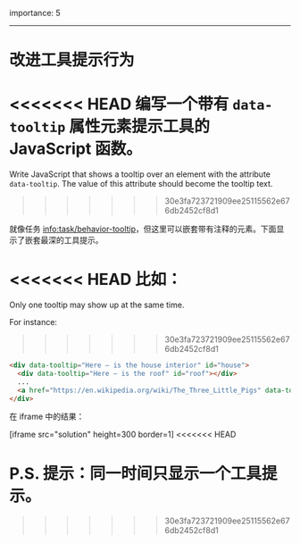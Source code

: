 importance: 5

---

# 改进工具提示行为

<<<<<<< HEAD
编写一个带有 `data-tooltip` 属性元素提示工具的 JavaScript 函数。
=======
Write JavaScript that shows a tooltip over an element with the attribute `data-tooltip`. The value of this attribute should become the tooltip text.
>>>>>>> 30e3fa723721909ee25115562e676db2452cf8d1

就像任务 <info:task/behavior-tooltip>，但这里可以嵌套带有注释的元素。下面显示了嵌套最深的工具提示。

<<<<<<< HEAD
比如：
=======
Only one tooltip may show up at the same time.

For instance:
>>>>>>> 30e3fa723721909ee25115562e676db2452cf8d1

```html
<div data-tooltip="Here – is the house interior" id="house">
  <div data-tooltip="Here – is the roof" id="roof"></div>
  ...
  <a href="https://en.wikipedia.org/wiki/The_Three_Little_Pigs" data-tooltip="Read on…">Hover over me</a>
</div>
```

在 iframe 中的结果：

[iframe src="solution" height=300 border=1]
<<<<<<< HEAD

P.S. 提示：同一时间只显示一个工具提示。
=======
>>>>>>> 30e3fa723721909ee25115562e676db2452cf8d1
